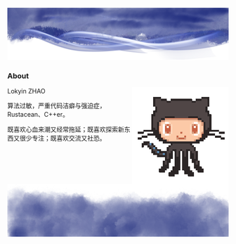 ![head.png](./IMG/top.png)  

### About

<img align='right' src="https://raw.githubusercontent.com/iCharlesZ/FigureBed/master/img/octocat.gif" width="220" alt="octocat.gif">

Lokyin ZHAO

算法过敏，严重代码洁癖与强迫症，Rustacean、C++er。

既喜欢心血来潮又经常拖延；既喜欢探索新东西又很少专注；既喜欢交流又社恐。

![bottom.png](./IMG/bottom.png)
<!---
LokyinZHAO/LokyinZHAO is a ✨ special ✨ repository because its `README.md` (this file) appears on your GitHub profile.
You can click the Preview link to take a look at your changes.
--->
